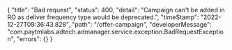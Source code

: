 {
    "title": "Bad request",
    "status": 400,
    "detail": "Campaign can't be added in RO as deliver frequency type would be deprecated.",
    "timeStamp": "2022-12-27T09:36:43.828",
    "path": "/offer-campaign",
    "developerMessage": "com.paytmlabs.adtech.admanager.service.exception.BadRequestException",
    "errors": {}
}

